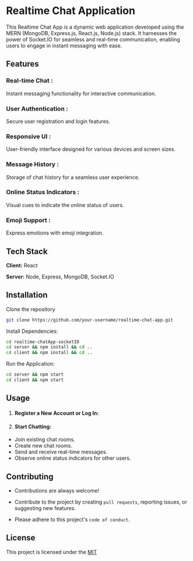 
# Realtime Chat Application

This Realtime Chat App is a dynamic web application developed using the MERN (MongoDB, Express.js, React.js, Node.js) stack. It harnesses the power of Socket.IO for seamless and real-time communication, enabling users to engage in instant messaging with ease.


## Features

### Real-time Chat :
Instant messaging functionality for interactive communication.
### User Authentication :
Secure user registration and login features.
### Responsive UI :
User-friendly interface designed for various devices and screen sizes.
### Message History :
Storage of chat history for a seamless user experience.
### Online Status Indicators :
Visual cues to indicate the online status of users.
### Emoji Support :
Express emotions with emoji integration.


## Tech Stack

**Client:** React

**Server:** Node, Express, MongoDB, Socket.IO
## Installation

Clone the repository

```bash
git clone https://github.com/your-username/realtime-chat-app.git
```
Install Dependencies:
```bash
cd realtime-chatApp-socketIO
cd server && npm install && cd ..
cd client && npm install && cd ..
```
Run the Application:
```bash
cd server && npm start
cd client && npm start
```
## Usage

1. #### Register a New Account or Log In:
2. #### Start Chatting:
- Join existing chat rooms.
- Create new chat rooms.
- Send and receive real-time messages.
- Observe online status indicators for other users.


## Contributing

- Contributions are always welcome!

- Contribute to the project by creating `pull requests`, reporting issues, or suggesting new features.

- Please adhere to this project's `code of conduct`.


## License

This project is licensed under the [MIT](https://choosealicense.com/licenses/mit/)

